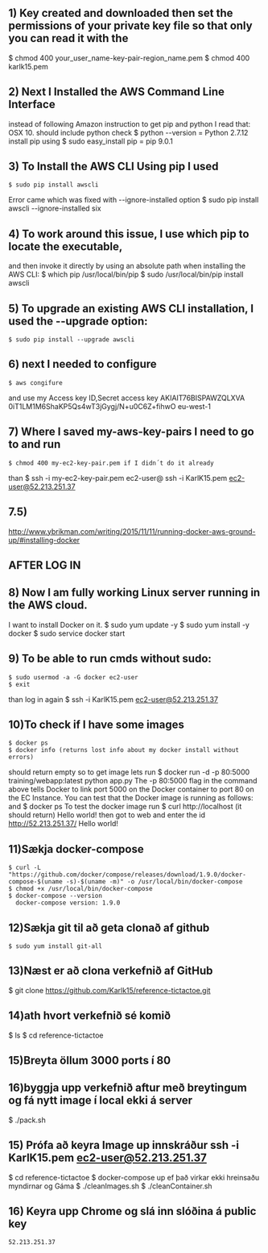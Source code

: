 
## 1) Key created and downloaded then set the permissions of your private key file so that only you can read it with the
   $ chmod 400 your_user_name-key-pair-region_name.pem
   $ chmod 400 karlk15.pem

## 2) Next I Installed the AWS Command Line Interface
   instead of following Amazon instruction to get pip and python
   I read that:
   OSX 10. should include python check
    $ python --version = Python 2.7.12
   install pip using
    $ sudo easy_install pip = pip 9.0.1

## 3) To Install the AWS CLI Using pip I used
    $ sudo pip install awscli
   Error came which was fixed with --ignore-installed option
    $ sudo pip install awscli --ignore-installed six

## 4) To work around this issue,  I use which pip to locate the executable,
   and then invoke it directly by using an absolute path when installing
   the AWS CLI:
    $ which pip
      /usr/local/bin/pip
    $ sudo /usr/local/bin/pip install awscli

## 5) To upgrade an existing AWS CLI installation, I used the --upgrade option:
    $ sudo pip install --upgrade awscli

## 6) next I needed to configure
    $ aws congifure
   and use my Access key ID,Secret access key
      AKIAIT76BISPAWZQLXVA
      0iT1LM1M6ShaKP5Qs4wT3jGygj/N+u0C6Z+fihwO
      eu-west-1

## 7) Where I saved my-aws-key-pairs I need to go to and run
    $ chmod 400 my-ec2-key-pair.pem if I didn´t do it already
   than
    $ ssh -i my-ec2-key-pair.pem ec2-user@<EC2-INSTANCE-PUBLIC-IP-ADDRESS>
      ssh -i KarlK15.pem ec2-user@52.213.251.37

## 7.5)
   http://www.ybrikman.com/writing/2015/11/11/running-docker-aws-ground-up/#installing-docker

## AFTER LOG IN
## 8) Now I am fully working Linux server running in the AWS cloud.
   I want to install Docker on it.
    $ sudo yum update -y
    $ sudo yum install -y docker
    $ sudo service docker start

## 9) To be able to run cmds without sudo:
    $ sudo usermod -a -G docker ec2-user
    $ exit
   than log in again
    $ ssh -i KarlK15.pem ec2-user@52.213.251.37

## 10)To check if I have some images
    $ docker ps
    $ docker info (returns lost info about my docker install without errors)
   should return empty so to get image lets run
    $ docker run -d -p 80:5000 training/webapp:latest python app.py
   The -p 80:5000 flag in the command above tells Docker to link port 5000 on the
   Docker container to port 80 on the EC Instance.
   You can test that the Docker image is running as follows: and
    $ docker ps
   To test the docker image run
    $ curl http://localhost (it should return)
      Hello world!
    then got to web and enter the id http://52.213.251.37/
      Hello world!
## 11)Sækja docker-compose
    $ curl -L "https://github.com/docker/compose/releases/download/1.9.0/docker-compose-$(uname -s)-$(uname -m)" -o /usr/local/bin/docker-compose
    $ chmod +x /usr/local/bin/docker-compose
    $ docker-compose --version
      docker-compose version: 1.9.0
## 12)Sækja git til að geta clonað af github
    $ sudo yum install git-all

## 13)Næst er að clona verkefnið af GitHub
   $ git clone https://github.com/Karlk15/reference-tictactoe.git

## 14)ath hvort verkefnið sé komið
   $ ls
   $ cd reference-tictactoe

## 15)Breyta öllum 3000 ports í 80

## 16)byggja upp verkefnið aftur með breytingum og fá nytt image í local ekki á server
   $ ./pack.sh

## 15) Prófa að keyra Image up innskráður ssh -i KarlK15.pem ec2-user@52.213.251.37
   $ cd reference-tictactoe
   $ docker-compose up
   ef það virkar ekki hreinsaðu myndirnar og Gáma
   $ ./cleanImages.sh
   $ ./cleanContainer.sh

## 16) Keyra upp Chrome og slá inn slóðina á public key
    52.213.251.37
